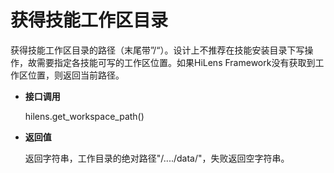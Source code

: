 # 获得技能工作区目录<a name="hilens_05_0032"></a>

获得技能工作区目录的路径（末尾带”/“）。设计上不推荐在技能安装目录下写操作，故需要指定各技能可写的工作区位置。如果HiLens Framework没有获取到工作区位置，则返回当前路径。

-   **接口调用**

    hilens.get\_workspace\_path\(\)

-   **返回值**

    返回字符串，工作目录的绝对路径"/..../data/"，失败返回空字符串。



